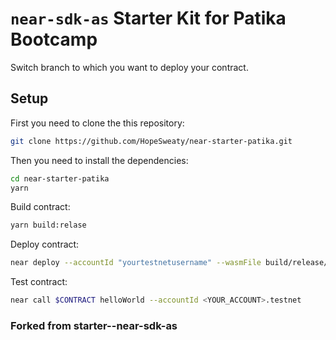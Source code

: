 # `near-sdk-as` Starter Kit for Patika Bootcamp
Switch branch to which you want to deploy your contract.
## Setup
First you need to clone the this repository:

```bash
git clone https://github.com/HopeSweaty/near-starter-patika.git
```

Then you need to install the dependencies:

```bash
cd near-starter-patika
yarn
```

Build contract:

```bash
yarn build:relase
```

Deploy contract:

```bash
near deploy --accountId "yourtestnetusername" --wasmFile build/release/simple.wasm
```

Test contract:

```bash
near call $CONTRACT helloWorld --accountId <YOUR_ACCOUNT>.testnet
```

### Forked from starter--near-sdk-as 